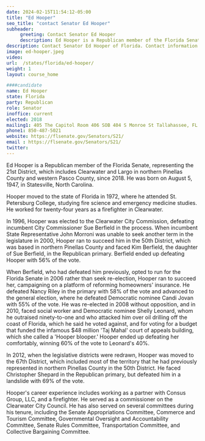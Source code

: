 ```yaml
---
date: 2024-02-15T11:54:12-05:00
title: "Ed Hooper"
seo_title: "contact Senator Ed Hooper"
subheader:
     greeting: Contact Senator Ed Hooper
     description: Ed Hooper is a Republican member of the Florida Senate, representing the 21st District, which includes Clearwater and Largo in northern Pinellas County and western Pasco County, since 2018. He was born on August 5, 1947, in Statesville, North Carolina.
description: Contact Senator Ed Hooper of Florida. Contact information for Ed Hooper includes email address, phone number, and mailing address.
image: ed-hooper.jpeg
video:
url:  /states/florida/ed-hooper/
weight: 1
layout: course_home

####candidate
name: Ed Hooper
state: Florida
party: Republican
role: Senator
inoffice: current
elected: 2018
mailing1: 405 The Capitol Room 406 SOB 404 S Monroe St Tallahassee, FL 32399-1100
phone1: 850-487-5021
website: https://flsenate.gov/Senators/S21/
email : https://flsenate.gov/Senators/S21/
twitter:
---
```


Ed Hooper is a Republican member of the Florida Senate, representing the 21st District, which includes Clearwater and Largo in northern Pinellas County and western Pasco County, since 2018. He was born on August 5, 1947, in Statesville, North Carolina.

Hooper moved to the state of Florida in 1972, where he attended St. Petersburg College, studying fire science and emergency medicine studies. He worked for twenty-four years as a firefighter in Clearwater.

In 1996, Hooper was elected to the Clearwater City Commission, defeating incumbent City Commissioner Sue Berfield in the process. When incumbent State Representative John Morroni was unable to seek another term in the legislature in 2000, Hooper ran to succeed him in the 50th District, which was based in northern Pinellas County and faced Kim Berfield, the daughter of Sue Berfield, in the Republican primary. Berfield ended up defeating Hooper with 56% of the vote.

When Berfield, who had defeated him previously, opted to run for the Florida Senate in 2006 rather than seek re-election, Hooper ran to succeed her, campaigning on a platform of reforming homeowners' insurance. He defeated Nancy Riley in the primary with 58% of the vote and advanced to the general election, where he defeated Democratic nominee Candi Jovan with 55% of the vote. He was re-elected in 2008 without opposition, and in 2010, faced social worker and Democratic nominee Shelly Leonard, whom he outraised ninety-to-one and who attacked him over oil drilling off the coast of Florida, which he said he voted against, and for voting for a budget that funded the infamous $48 million 'Taj Mahal' court of appeals building, which she called a 'Hooper blooper.' Hooper ended up defeating her comfortably, winning 60% of the vote to Leonard's 40%.

In 2012, when the legislative districts were redrawn, Hooper was moved to the 67th District, which included most of the territory that he had previously represented in northern Pinellas County in the 50th District. He faced Christopher Shepard in the Republican primary, but defeated him in a landslide with 69% of the vote.

Hooper's career experience includes working as a partner with Consus Group, LLC, and a firefighter. He served as a commissioner on the Clearwater City Council. He has also served on several committees during his tenure, including the Senate Appropriations Committee, Commerce and Tourism Committee, Governmental Oversight and Accountability Committee, Senate Rules Committee, Transportation Committee, and Collective Bargaining Committee.

